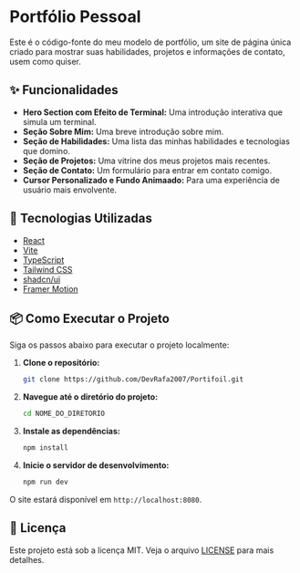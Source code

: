 # Portfólio Pessoal

Este é o código-fonte do meu modelo de portfólio, um site de página única criado para mostrar suas habilidades, projetos e informações de contato, usem como quiser.

## ✨ Funcionalidades

- **Hero Section com Efeito de Terminal:** Uma introdução interativa que simula um terminal.
- **Seção Sobre Mim:** Uma breve introdução sobre mim.
- **Seção de Habilidades:** Uma lista das minhas habilidades e tecnologias que domino.
- **Seção de Projetos:** Uma vitrine dos meus projetos mais recentes.
- **Seção de Contato:** Um formulário para entrar em contato comigo.
- **Cursor Personalizado e Fundo Animaado:** Para uma experiência de usuário mais envolvente.

## 🚀 Tecnologias Utilizadas

- [React](https://react.dev/)
- [Vite](https://vitejs.dev/)
- [TypeScript](https://www.typescriptlang.org/)
- [Tailwind CSS](https://tailwindcss.com/)
- [shadcn/ui](https://ui.shadcn.com/)
- [Framer Motion](https://www.framer.com/motion/)

## 📦 Como Executar o Projeto

Siga os passos abaixo para executar o projeto localmente:

1. **Clone o repositório:**
   ```bash
   git clone https://github.com/DevRafa2007/Portifoil.git
   ```
2. **Navegue até o diretório do projeto:**
   ```bash
   cd NOME_DO_DIRETORIO
   ```
3. **Instale as dependências:**
   ```bash
   npm install
   ```
4. **Inicie o servidor de desenvolvimento:**
   ```bash
   npm run dev
   ```
O site estará disponível em `http://localhost:8080`.

## 📄 Licença

Este projeto está sob a licença MIT. Veja o arquivo [LICENSE](LICENSE) para mais detalhes.